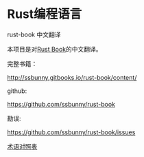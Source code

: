 # Rust编程语言

rust-book 中文翻译

本项目是对[Rust Book](http://doc.rust-lang.org/stable/book)的中文翻译。

完整书籍：

http://ssbunny.gitbooks.io/rust-book/content/

github:

https://github.com/ssbunny/rust-book

勘误:

https://github.com/ssbunny/rust-book/issues

[术语对照表](terminology.md)

